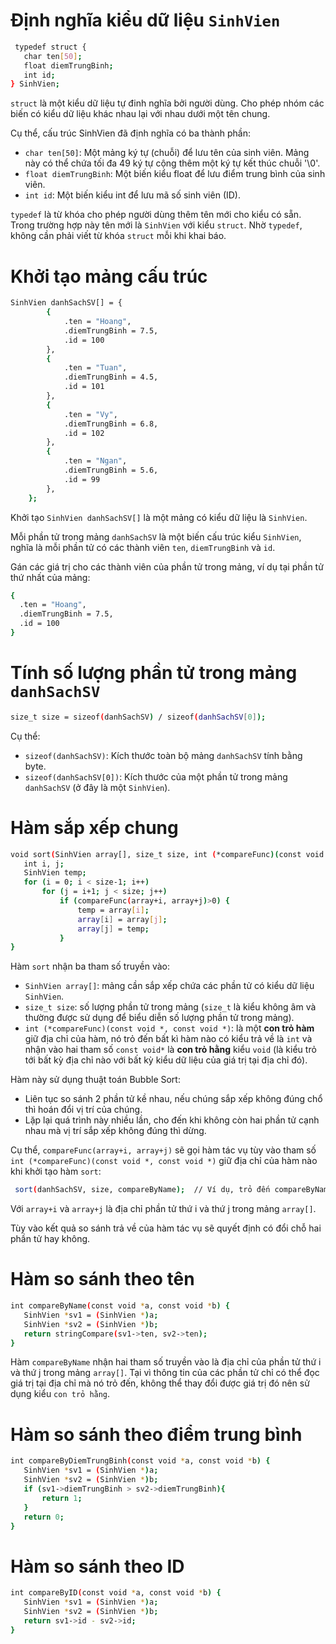 # Định nghĩa kiểu dữ liệu `SinhVien`
  ```bash
   typedef struct {
     char ten[50];
     float diemTrungBinh;
     int id;
  } SinhVien;
  ```
`struct` là một kiểu dữ liệu tự đinh nghĩa bởi người dùng. Cho phép nhóm các biến có kiểu dữ liệu khác nhau lại với nhau dưới một tên chung.

Cụ thể, cấu trúc SinhVien đã định nghĩa có ba thành phần:

  - `char ten[50]`: Một mảng ký tự (chuỗi) để lưu tên của sinh viên. Mảng này có thể chứa tối đa 49 ký tự cộng thêm một ký tự kết thúc chuỗi '\0'.
  - `float diemTrungBinh`: Một biến kiểu float để lưu điểm trung bình của sinh viên.
  - `int id`:  Một biến kiểu int để lưu mã số sinh viên (ID).
    
`typedef` là từ khóa cho phép người dùng thêm tên mới cho kiểu có sẵn. Trong trường hợp này tên mới là `SinhVien` với kiểu `struct`. 
Nhờ `typedef`, không cần phải viết từ khóa `struct` mỗi khi khai báo. 

# Khởi tạo mảng cấu trúc
  ```bash
  SinhVien danhSachSV[] = {
          {  
              .ten = "Hoang",
              .diemTrungBinh = 7.5,
              .id = 100
          },
          {
              .ten = "Tuan",
              .diemTrungBinh = 4.5,
              .id = 101
          },
          {
              .ten = "Vy",
              .diemTrungBinh = 6.8,
              .id = 102
          },
          {  
              .ten = "Ngan",
              .diemTrungBinh = 5.6,
              .id = 99
          },
      }; 
  ```
Khởi tạo `SinhVien danhSachSV[]` là một mảng có kiểu dữ liệu là `SinhVien`.

Mỗi phần tử trong mảng `danhSachSV` là một biến cấu trúc kiểu `SinhVien`, nghĩa là mỗi phần tử có các thành viên `ten`, `diemTrungBinh` và `id`.

Gán các giá trị cho các thành viên của phần tử trong mảng, ví dụ tại phần tử thứ nhất của mảng:
  ```bash
  {  
    .ten = "Hoang",
    .diemTrungBinh = 7.5,
    .id = 100
  }
  ```
# Tính số lượng phần tử trong mảng `danhSachSV`
  ```bash
  size_t size = sizeof(danhSachSV) / sizeof(danhSachSV[0]);
  ```
Cụ thể:
  - `sizeof(danhSachSV)`: Kích thước toàn bộ mảng `danhSachSV` tính bằng byte.
  - `sizeof(danhSachSV[0])`: Kích thước của một phần tử trong mảng `danhSachSV` (ở đây là một `SinhVien`).
# Hàm sắp xếp chung
  ```bash
  void sort(SinhVien array[], size_t size, int (*compareFunc)(const void *, const void *)) {
     int i, j;
     SinhVien temp;
     for (i = 0; i < size-1; i++)    
         for (j = i+1; j < size; j++)
             if (compareFunc(array+i, array+j)>0) {
                 temp = array[i];
                 array[i] = array[j];
                 array[j] = temp;
             }
  }
  ```
Hàm `sort` nhận ba tham số truyền vào:
  - `SinhVien array[]`: mảng cần sắp xếp chứa các phần tử có kiểu dữ liệu `SinhVien`.
  - `size_t size`: số lượng phần tử trong mảng (`size_t` là kiểu không âm và thường được sử dụng để biểu diễn số lượng phần tử       trong mảng).
  - `int (*compareFunc)(const void *, const void *)`: là một **con trỏ hàm** giữ địa chỉ của hàm, nó trỏ đến bất kì hàm nào có kiểu trả về là `int` và nhận vào hai tham số `const void*` là **con trỏ hằng** kiểu `void` (là kiểu trỏ tới bất kỳ địa chỉ nào với bất kỳ kiểu dữ liệu của giá trị tại địa chỉ đó).
    
Hàm này sử dụng thuật toán Bubble Sort:
  - Liên tục so sánh 2 phần tử kề nhau, nếu chúng sắp xếp không đúng chổ thì hoán đổi vị trí của chúng.
  - Lặp lại quá trình này nhiều lần, cho đến khi không còn hai phần tử cạnh nhau mà vị trí sắp xếp không đúng thì dừng.

Cụ thể, `compareFunc(array+i, array+j)` sẽ gọi hàm tác vụ tùy vào tham số `int (*compareFunc)(const void *, const void *)` giữ địa chỉ của hàm nào khi khởi tạo hàm `sort`: 
  ```bash
   sort(danhSachSV, size, compareByName);  // Ví dụ, trỏ đến compareByName
  ```
Với `array+i` và `array+j` là địa chỉ phần tử thứ i và thứ j trong mảng `array[]`.

Tùy vào kết quả so sánh trả về của hàm tác vụ sẽ quyết định có đổi chỗ hai phần tử hay không.
# Hàm so sánh theo tên
  ```bash
  int compareByName(const void *a, const void *b) {               
     SinhVien *sv1 = (SinhVien *)a;
     SinhVien *sv2 = (SinhVien *)b;
     return stringCompare(sv1->ten, sv2->ten);
  }
  ```
Hàm `compareByName` nhận hai tham số truyền vào là địa chỉ của phần tử thứ i và thứ j trong mảng `array[]`.
Tại vì thông tin của các phần tử chỉ có thể đọc giá trị tại địa chỉ mà nó trỏ đến, không thể thay đổi được giá trị đó nên sử dụng kiểu `con trỏ hằng`.
    

# Hàm so sánh theo điểm trung bình
  ```bash
  int compareByDiemTrungBinh(const void *a, const void *b) {
     SinhVien *sv1 = (SinhVien *)a;
     SinhVien *sv2 = (SinhVien *)b;
     if (sv1->diemTrungBinh > sv2->diemTrungBinh){
         return 1;
     }
     return 0;
  }
  ```

# Hàm so sánh theo ID
  ```bash
  int compareByID(const void *a, const void *b) {
     SinhVien *sv1 = (SinhVien *)a;                   
     SinhVien *sv2 = (SinhVien *)b;
     return sv1->id - sv2->id;
  }
  ```


